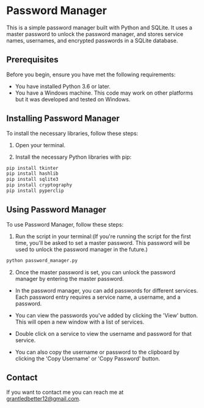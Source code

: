 # Password Manager

This is a simple password manager built with Python and SQLite. It uses a master password to unlock the password manager, and stores service names, usernames, and encrypted passwords in a SQLite database.

## Prerequisites

Before you begin, ensure you have met the following requirements:

* You have installed Python 3.6 or later.
* You have a Windows machine. This code may work on other platforms but it was developed and tested on Windows.

## Installing Password Manager

To install the necessary libraries, follow these steps:

1. Open your terminal.

2. Install the necessary Python libraries with pip:

```bash
pip install tkinter
pip install hashlib
pip install sqlite3
pip install cryptography
pip install pyperclip
```

## Using Password Manager

To use Password Manager, follow these steps:

1. Run the script in your terminal:(If you're running the script for the first time, you'll be asked to set a master password. This password will be used to unlock the password manager in the future.)
```bash
python password_manager.py
```

2. Once the master password is set, you can unlock the password manager by entering the master password.

* In the password manager, you can add passwords for different services. Each password entry requires a service name, a username, and a password.

* You can view the passwords you've added by clicking the 'View' button. This will open a new window with a list of services.
* Double click on a service to view the username and password for that service.
* You can also copy the username or password to the clipboard by clicking the 'Copy Username' or 'Copy Password' button.

## Contact
If you want to contact me you can reach me at grantledbetter12@gmail.com.